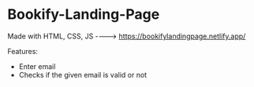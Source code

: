 # Bookify-Landing-Page
Made with HTML, CSS, JS
----> https://bookifylandingpage.netlify.app/

Features:
- Enter email
- Checks if the given email is valid or not
